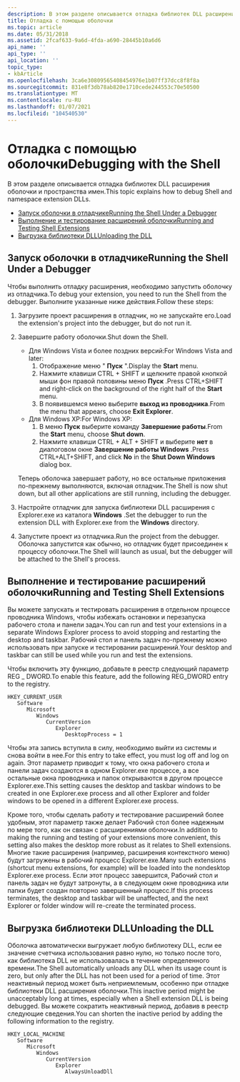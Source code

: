 ```yaml
---
description: В этом разделе описывается отладка библиотек DLL расширения оболочки и пространства имен.
title: Отладка с помощью оболочки
ms.topic: article
ms.date: 05/31/2018
ms.assetid: 2fcaf633-9a6d-4fda-a690-28445b10a6d6
api_name: ''
api_type: ''
api_location: ''
topic_type:
- kbArticle
ms.openlocfilehash: 3ca6e30809565408454976e1b07ff37dcc8f8f8a
ms.sourcegitcommit: 831e8f3db78ab820e1710cede244553c70e50500
ms.translationtype: MT
ms.contentlocale: ru-RU
ms.lasthandoff: 01/07/2021
ms.locfileid: "104540530"
---
```

# <a name="debugging-with-the-shell"></a><span data-ttu-id="08698-103">Отладка с помощью оболочки</span><span class="sxs-lookup"><span data-stu-id="08698-103">Debugging with the Shell</span></span>

<span data-ttu-id="08698-104">В этом разделе описывается отладка библиотек DLL расширения оболочки и пространства имен.</span><span class="sxs-lookup"><span data-stu-id="08698-104">This topic explains how to debug Shell and namespace extension DLLs.</span></span>

-   [<span data-ttu-id="08698-105">Запуск оболочки в отладчике</span><span class="sxs-lookup"><span data-stu-id="08698-105">Running the Shell Under a Debugger</span></span>](#running-the-shell-under-a-debugger)
-   [<span data-ttu-id="08698-106">Выполнение и тестирование расширений оболочки</span><span class="sxs-lookup"><span data-stu-id="08698-106">Running and Testing Shell Extensions</span></span>](#running-and-testing-shell-extensions)
-   [<span data-ttu-id="08698-107">Выгрузка библиотеки DLL</span><span class="sxs-lookup"><span data-stu-id="08698-107">Unloading the DLL</span></span>](#unloading-the-dll)

## <a name="running-the-shell-under-a-debugger"></a><span data-ttu-id="08698-108">Запуск оболочки в отладчике</span><span class="sxs-lookup"><span data-stu-id="08698-108">Running the Shell Under a Debugger</span></span>

<span data-ttu-id="08698-109">Чтобы выполнить отладку расширения, необходимо запустить оболочку из отладчика.</span><span class="sxs-lookup"><span data-stu-id="08698-109">To debug your extension, you need to run the Shell from the debugger.</span></span> <span data-ttu-id="08698-110">Выполните указанные ниже действия.</span><span class="sxs-lookup"><span data-stu-id="08698-110">Follow these steps:</span></span>

1.  <span data-ttu-id="08698-111">Загрузите проект расширения в отладчик, но не запускайте его.</span><span class="sxs-lookup"><span data-stu-id="08698-111">Load the extension's project into the debugger, but do not run it.</span></span>
2.  <span data-ttu-id="08698-112">Завершите работу оболочки.</span><span class="sxs-lookup"><span data-stu-id="08698-112">Shut down the Shell.</span></span>

    -   <span data-ttu-id="08698-113">Для Windows Vista и более поздних версий:</span><span class="sxs-lookup"><span data-stu-id="08698-113">For Windows Vista and later:</span></span>
        1.  <span data-ttu-id="08698-114">Отображение меню " **Пуск** ".</span><span class="sxs-lookup"><span data-stu-id="08698-114">Display the **Start** menu.</span></span>
        2.  <span data-ttu-id="08698-115">Нажмите клавиши CTRL + SHIFT и щелкните правой кнопкой мыши фон правой половины меню **Пуск** .</span><span class="sxs-lookup"><span data-stu-id="08698-115">Press CTRL+SHIFT and right-click on the background of the right half of the **Start** menu.</span></span>
        3.  <span data-ttu-id="08698-116">В появившемся меню выберите **выход из проводника**.</span><span class="sxs-lookup"><span data-stu-id="08698-116">From the menu that appears, choose **Exit Explorer**.</span></span>
    -   <span data-ttu-id="08698-117">Для Windows XP:</span><span class="sxs-lookup"><span data-stu-id="08698-117">For Windows XP:</span></span>
        1.  <span data-ttu-id="08698-118">В меню **Пуск** выберите команду **Завершение работы**.</span><span class="sxs-lookup"><span data-stu-id="08698-118">From the **Start** menu, choose **Shut down**.</span></span>
        2.  <span data-ttu-id="08698-119">Нажмите клавиши CTRL + ALT + SHIFT и выберите **нет** в диалоговом окне **Завершение работы Windows** .</span><span class="sxs-lookup"><span data-stu-id="08698-119">Press CTRL+ALT+SHIFT, and click **No** in the **Shut Down Windows** dialog box.</span></span>

    <span data-ttu-id="08698-120">Теперь оболочка завершает работу, но все остальные приложения по-прежнему выполняются, включая отладчик.</span><span class="sxs-lookup"><span data-stu-id="08698-120">The Shell is now shut down, but all other applications are still running, including the debugger.</span></span>

3.  <span data-ttu-id="08698-121">Настройте отладчик для запуска библиотеки DLL расширения с Explorer.exe из каталога **Windows** .</span><span class="sxs-lookup"><span data-stu-id="08698-121">Set the debugger to run the extension DLL with Explorer.exe from the **Windows** directory.</span></span>
4.  <span data-ttu-id="08698-122">Запустите проект из отладчика.</span><span class="sxs-lookup"><span data-stu-id="08698-122">Run the project from the debugger.</span></span> <span data-ttu-id="08698-123">Оболочка запустится как обычно, но отладчик будет присоединен к процессу оболочки.</span><span class="sxs-lookup"><span data-stu-id="08698-123">The Shell will launch as usual, but the debugger will be attached to the Shell's process.</span></span>

## <a name="running-and-testing-shell-extensions"></a><span data-ttu-id="08698-124">Выполнение и тестирование расширений оболочки</span><span class="sxs-lookup"><span data-stu-id="08698-124">Running and Testing Shell Extensions</span></span>

<span data-ttu-id="08698-125">Вы можете запускать и тестировать расширения в отдельном процессе проводника Windows, чтобы избежать остановки и перезапуска рабочего стола и панели задач.</span><span class="sxs-lookup"><span data-stu-id="08698-125">You can run and test your extensions in a separate Windows Explorer process to avoid stopping and restarting the desktop and taskbar.</span></span> <span data-ttu-id="08698-126">Рабочий стол и панель задач по-прежнему можно использовать при запуске и тестировании расширений.</span><span class="sxs-lookup"><span data-stu-id="08698-126">Your desktop and taskbar can still be used while you run and test the extensions.</span></span>

<span data-ttu-id="08698-127">Чтобы включить эту функцию, добавьте в реестр следующий параметр REG \_ DWORD.</span><span class="sxs-lookup"><span data-stu-id="08698-127">To enable this feature, add the following REG\_DWORD entry to the registry.</span></span>

```
HKEY_CURRENT_USER
   Software
      Microsoft
         Windows
            CurrentVersion
               Explorer
                  DesktopProcess = 1
```

<span data-ttu-id="08698-128">Чтобы эта запись вступила в силу, необходимо выйти из системы и снова войти в нее.</span><span class="sxs-lookup"><span data-stu-id="08698-128">For this entry to take effect, you must log off and log on again.</span></span> <span data-ttu-id="08698-129">Этот параметр приводит к тому, что окна рабочего стола и панели задач создаются в одном Explorer.exe процессе, а все остальные окна проводника и папок открываются в другом процессе Explorer.exe.</span><span class="sxs-lookup"><span data-stu-id="08698-129">This setting causes the desktop and taskbar windows to be created in one Explorer.exe process and all other Explorer and folder windows to be opened in a different Explorer.exe process.</span></span>

<span data-ttu-id="08698-130">Кроме того, чтобы сделать работу и тестирование расширений более удобным, этот параметр также делает Рабочий стол более надежным по мере того, как он связан с расширениями оболочки.</span><span class="sxs-lookup"><span data-stu-id="08698-130">In addition to making the running and testing of your extensions more convenient, this setting also makes the desktop more robust as it relates to Shell extensions.</span></span> <span data-ttu-id="08698-131">Многие такие расширения (например, расширения контекстного меню) будут загружены в рабочий процесс Explorer.exe.</span><span class="sxs-lookup"><span data-stu-id="08698-131">Many such extensions (shortcut menu extensions, for example) will be loaded into the nondesktop Explorer.exe process.</span></span> <span data-ttu-id="08698-132">Если этот процесс завершится, Рабочий стол и панель задач не будут затронуты, а в следующем окне проводника или папки будет создан повторно завершенный процесс.</span><span class="sxs-lookup"><span data-stu-id="08698-132">If this process terminates, the desktop and taskbar will be unaffected, and the next Explorer or folder window will re-create the terminated process.</span></span>

## <a name="unloading-the-dll"></a><span data-ttu-id="08698-133">Выгрузка библиотеки DLL</span><span class="sxs-lookup"><span data-stu-id="08698-133">Unloading the DLL</span></span>

<span data-ttu-id="08698-134">Оболочка автоматически выгружает любую библиотеку DLL, если ее значение счетчика использования равно нулю, но только после того, как библиотека DLL не использовалась в течение определенного времени.</span><span class="sxs-lookup"><span data-stu-id="08698-134">The Shell automatically unloads any DLL when its usage count is zero, but only after the DLL has not been used for a period of time.</span></span> <span data-ttu-id="08698-135">Этот неактивный период может быть неприемлемым, особенно при отладке библиотеки DLL расширения оболочки.</span><span class="sxs-lookup"><span data-stu-id="08698-135">This inactive period might be unacceptably long at times, especially when a Shell extension DLL is being debugged.</span></span> <span data-ttu-id="08698-136">Вы можете сократить неактивный период, добавив в реестр следующие сведения.</span><span class="sxs-lookup"><span data-stu-id="08698-136">You can shorten the inactive period by adding the following information to the registry.</span></span>

```
HKEY_LOCAL_MACHINE
   Software
      Microsoft
         Windows
            CurrentVersion
               Explorer
                  AlwaysUnloadDll
```

 

 



